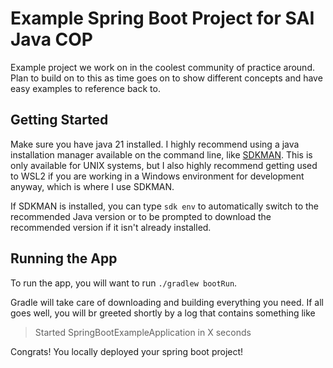# Example Spring Boot Project for SAI Java COP

Example project we work on in the coolest community of practice around.  Plan to build on to this as time goes on to show different concepts and have easy examples to reference back to.

## Getting Started

Make sure you have java 21 installed.  I highly recommend using a java installation manager available on the command line, like [SDKMAN](https://sdkman.io/).  This is only available for UNIX systems, but I also highly recommend getting used to WSL2 if you are working in a Windows environment for development anyway, which is where I use SDKMAN.

If SDKMAN is installed, you can type `sdk env` to automatically switch to the recommended Java version or to be prompted to download the recommended version if it isn't already installed. 

## Running the App

To run the app, you will want to run `./gradlew bootRun`.

Gradle will take care of downloading and building everything you need.  If all goes well, you will br greeted shortly by a log that contains something like

> Started SpringBootExampleApplication in X seconds

Congrats! You locally deployed your spring boot project!